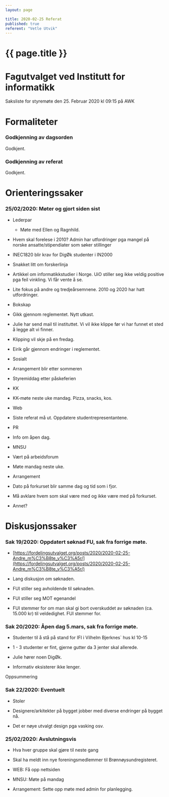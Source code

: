 ```yaml
---
layout: page

title: 2020-02-25 Referat
published: true
referent: "Vetle Utvik"
---
```

# {{ page.title }}

# Fagutvalget ved Institutt for informatikk

Saksliste for styremøte den 25. Februar 2020 kl 09:15 på AWK

# Formaliteter

### Godkjenning av dagsorden

Godkjent.

### Godkjenning av referat

Godkjent.

# Orienteringssaker

### 25/02/2020: Møter og gjort siden sist

-   Lederpar
    -   Møte med Ellen og Ragnhild.
    
-   Hvem skal forelese i 2010? Admin har utfordringer pga mangel på norske ansatte/stipendiater som søker stillinger
    
-   INEC1820 blir krav for DigØk studenter i IN2000
    
-   Snakket litt om forskerlinja
    
-   Artikkel om informatikkstudier i Norge. UiO stiller seg ikke veldig positive pga feil vinkling. Vi får vente å se.
    
-   Lite fokus på andre og tredjeårsemnene. 2010 og 2020 har hatt utfordringer.
    

-   Bokskap
    

-   Gikk gjennom reglementet. Nytt utkast.
    
-   Julie har send mail til instituttet. Vi vil ikke klippe før vi har funnet et sted å legge alt vi finner.
    
-   Klipping vil skje på en fredag.
    
-   Eirik går gjennom endringer i reglementet.
    

-   Sosialt
    

-   Arrangement blir etter sommeren
    
-   Styremiddag etter påskeferien
    

-   KK
    

-   KK-møte neste uke mandag. Pizza, snacks, kos.
    

-   Web
    

-   Siste referat må ut. Oppdatere studentrepresentantene.
    

-   PR
    

-   Info om åpen dag.
    

-   MNSU
    

-   Vært på arbeidsforum
    
-   Møte mandag neste uke.
    

-   Arrangement
    

-   Dato på forkurset blir samme dag og tid som i fjor.
    
-   Må avklare hvem som skal være med og ikke være med på forkurset.
    

-   Annet?
    

  

# Diskusjonssaker

### Sak 19/2020: Oppdatert søknad FU, sak fra forrige møte.

-   [https://fordelingsutvalget.org/posts/2020/2020-02-25-Andre_m%C3%B8te_v%C3%A5r/](https://fordelingsutvalget.org/posts/2020/2020-02-25-Andre_m%C3%B8te_v%C3%A5r/)
    

-   Lang diskusjon om søknaden.
    
-   FUI stiller seg avholdende til søknaden.
    
-   FUI stiller seg MOT egenandel
    
-   FUI stemmer for om man skal gi bort overskuddet av søknaden (ca. 15.000 kr) til veldedighet. FUI stemmer for.
    

  

### Sak 20/2020: Åpen dag 5.mars, sak fra forrige møte.

-   Studenter til å stå på stand for IFI i Vilhelm Bjerknes` hus kl 10-15
    
-   1 - 3 studenter er fint, gjerne gutter da 3 jenter skal allerede.
    

-   Julie hører noen DigØk.
    

-   Informativ eksisterer ikke lenger.
    

  

Oppsummering

### Sak 22/2020: Eventuelt

-   Stoler
    

-   Designere/arkitekter på bygget jobber med diverse endringer på bygget nå.
    
-   Det er nøye utvalgt design pga vasking osv.
    

### 25/02/2020: Avslutningsvis

-   Hva hver gruppe skal gjøre til neste gang
    

-   Skal ha meldt inn nye foreningsmedlemmer til Brønnøysundregisteret.
    
-   WEB: Få opp nettsiden
    
-   MNSU: Møte på mandag
    
-   Arrangement: Sette opp møte med admin for planlegging.
